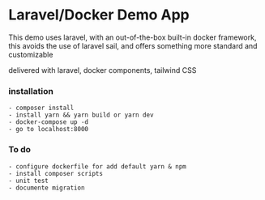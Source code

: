 # Laravel/Docker Demo App

This demo uses laravel, with an out-of-the-box built-in docker framework, this avoids the use of laravel sail, and offers something more standard and customizable

delivered with laravel, docker components, tailwind CSS

### installation

    - composer install
    - install yarn && yarn build or yarn dev
    - docker-compose up -d
    - go to localhost:8000


### To do 

    - configure dockerfile for add default yarn & npm
    - install composer scripts
    - unit test
    - documente migration
    


